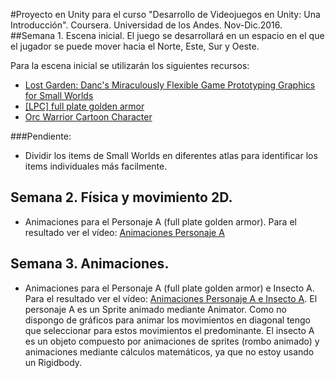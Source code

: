 #Proyecto en Unity para el curso "Desarrollo de Videojuegos en Unity: Una Introducción". Coursera. Universidad de los Andes. Nov-Dic.2016.
##Semana 1. Escena inicial.
El juego se desarrollará en un espacio en el que el jugador se puede mover hacia el Norte, Este, Sur y Oeste.

Para la escena inicial se utilizarán los siguientes recursos:

- [Lost Garden: Danc's Miraculously Flexible Game Prototyping Graphics for Small Worlds](http://www.lostgarden.com/2009/03/dancs-miraculously-flexible-game.html)
- [\[LPC\] full plate golden armor](http://opengameart.org/content/lpc-full-plate-golden-armor)
- [Orc Warrior Cartoon Character](https://www.assetstore.unity3d.com/en/#!/content/17020)

###Pendiente:
- Dividir los items de Small Worlds en diferentes atlas para identificar los items individuales más facilmente.

## Semana 2. Física y movimiento 2D.
- Animaciones para el Personaje A (full plate golden armor). Para el resultado ver el vídeo: [Animaciones Personaje A](https://youtu.be/m3_ASWdZ2zM)

## Semana 3. Animaciones.
- Animaciones para el Personaje A (full plate golden armor) e Insecto A. Para el resultado ver el vídeo: [Animaciones Personaje A e Insecto A](https://youtu.be/GxKLwcn-zSE).
El personaje A es un Sprite animado mediante Animator. Como no dispongo de gráficos para animar los movimientos en diagonal tengo que seleccionar para estos movimientos el predominante.
El insecto A es un objeto compuesto por animaciones de sprites (rombo animado) y animaciones mediante cálculos matemáticos, ya que no estoy usando un Rigidbody.




